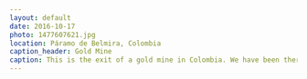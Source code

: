 ```yaml
---
layout: default
date: 2016-10-17
photo: 1477607621.jpg
location: Páramo de Belmira, Colombia
caption_header: Gold Mine
caption: This is the exit of a gold mine in Colombia. We have been there with a guide to see how does it look like. We did see some small gold 'stream'. We also woke up few bats on our way haha!
---
```

